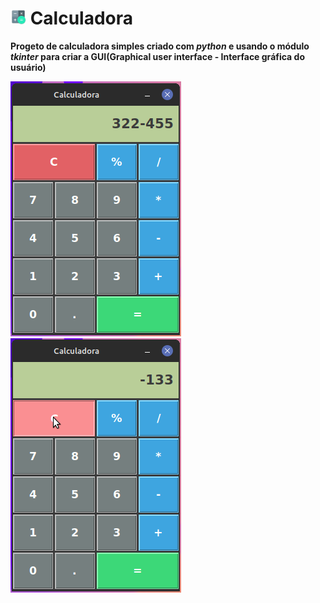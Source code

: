 # <img src="img/icon.png" alt="Icone" style="width:25px;" /> Calculadora

**Progeto de calculadora simples criado com _python_ e usando o módulo _tkinter_ para criar a GUI(Graphical user interface - Interface gráfica do usuário)**

![print01](img/Captura_01.png) ![print02](img/Captura_02.png)
